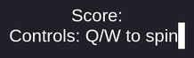 <html>
  <head>
    <title> Tetris!</title>
    <style>
      body {
        background: #202028;
        color: #fff;
        font-family: sans-serif;
        font-size: 2em;
        text-align: center;
      }
      canvas {
        border: solid .2em #fff;
        height: 90vh;
      }
    </style>
  </head>
  <body>
    <span> Score: <div id="score"></div> Controls: Q/W to spin</span>
    <canvas id="tetris" width="240" height="400"></canvas>
    <script src="tetris.js"></script>
  </body>
</html>
